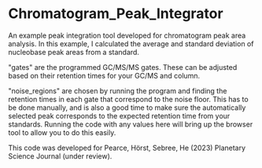 # Chromatogram_Peak_Integrator
An example peak integration tool developed for chromatogram peak area analysis. In this example, I calculated the average and standard deviation of nucleobase peak areas from a standard.

"gates" are the programmed GC/MS/MS gates. These can be adjusted based on their retention times for your GC/MS and column.

"noise_regions" are chosen by running the program and finding the retention times in each gate that correspond to the noise floor. This has to be done manually, and is also a good time to make sure the automatically selected peak corresponds to the expected retention time from your standards. Running the code with any values here will bring up the browser tool to allow you to do this easily.

This code was developed for Pearce, Hörst, Sebree, He (2023) Planetary Science Journal (under review).
